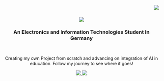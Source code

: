 <img align="right" src="https://visitor-badge.laobi.icu/badge?page_id=savasburak.README" />

<h1 align="center">
    <img src="https://readme-typing-svg.herokuapp.com/?font=Righteous&size=35&center=true&vCenter=true&width=500&height=70&duration=4000&lines=Welcome!+👋;+I'm+Burak+Savas!;" />
</h1>

<h3 align="center">An Electronics and Information Technologies Student In Germany</h3>

<br/>

<div align="center">
 
Creating my own Project from scratch and advancing on integration of AI in education.
Follow my journey to see where it goes!

 </div>
 
<div align="center"> 
  <a href="mailto:savasburak2001@gmail.com">
    <img src="https://img.shields.io/badge/Gmail-333333?style=for-the-badge&logo=gmail&logoColor=red" />
  </a>
  <a href="https://www.linkedin.com/in/vonburak/" target="_blank">
    <img src="https://img.shields.io/badge/LinkedIn-0077B5?style=for-the-badge&logo=linkedin&logoColor=white" target="_blank" />
  </a>
</div>
